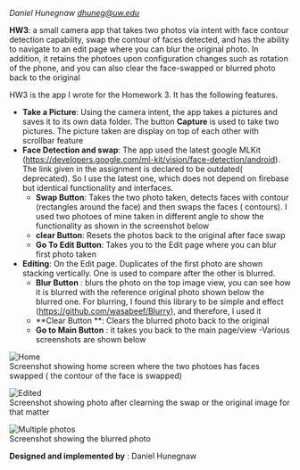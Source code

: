  *Daniel Hunegnaw <dhuneg@uw.edu>*
 
 **HW3**: a small camera app that takes two photos via intent with face contour detection capability, swap the contour of faces detected, and has the ability to navigate to an edit page where you can blur the original photo. In addition, it retains the photoes upon configuration changes such as rotation of the phone, and you can also clear the face-swapped or blurred photo back to the original

HW3 is the app I wrote for the Homework 3. It has the following features.
- **Take a Picture**: Using the camera intent, the app takes a pictures and saves it to its own data folder. The button **Capture** is used to take two pictures. The picture taken are display on top of each other with scrollbar feature
- **Face Detection and swap**: The app used the latest google MLKit (https://developers.google.com/ml-kit/vision/face-detection/android). The link given in the assignment is declared to be outdated( deprecated). So I use the latest one, which does not depend on firebase but identical functionality and interfaces.
  -  **Swap Button**: Takes the two photo taken, detects faces with contour (rectangles around the face) and then swaps the faces ( contours). I used two photoes of mine taken in different angle to show the functionality as shown in the screenshot below
  -  **clear Button**: Resets the photos back to the original after face swap
  - **Go To Edit Button**: Takes you to the Edit page where you can blur first photo taken
- **Editing**: On the Edit page. Duplicates of the first photo are shown stacking vertically. One is used to compare after the other is blurred.
  - **Blur Button** : blurs the photo on the top image view, you can see how it is blurred with the reference original photo shown below the blurred one. For blurring, I found this library to be simple  and effect (https://github.com/wasabeef/Blurry), and therefore, I used it
  - **Clear Button **: Clears the blurred photo back to the original
  - **Go to Main Button** : it takes you back to the main page/view
-Various screenshots are shown below

![Home](images/swap.jpg)<br /> 
Screenshot showing home screen where the two photoes has faces swapped ( the contour of the face is swapped)

![Edited](images/clear.jpg)<br /> 
Screenshot showing photo after clearning the swap or the original image for that matter

![Multiple photos](images/blur.jpg)<br /> 
Screenshot showing the blurred photo

**Designed and implemented by** : Daniel Hunegnaw

